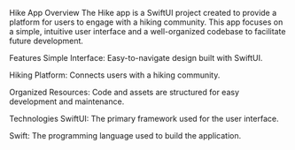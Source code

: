 Hike App
Overview
The Hike app is a SwiftUI project created to provide a platform for users to engage with a hiking community. This app focuses on a simple, intuitive user interface and a well-organized codebase to facilitate future development.

Features
Simple Interface: Easy-to-navigate design built with SwiftUI.

Hiking Platform: Connects users with a hiking community.

Organized Resources: Code and assets are structured for easy development and maintenance.

Technologies
SwiftUI: The primary framework used for the user interface.

Swift: The programming language used to build the application.
